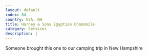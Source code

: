 ```yaml
---
layout: default
index: 84
country: USA, NH
title: Harney & Sons Egyptian Chamomile
category: Services
description: |
---
```

Someone brought this one to our camping trip in New Hampshire
